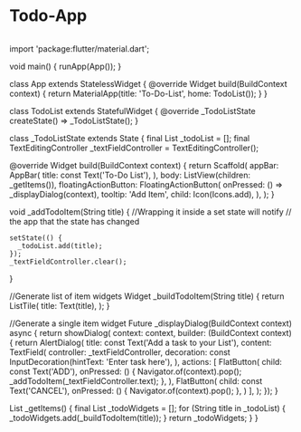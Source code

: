 # Todo-App
######
import 'package:flutter/material.dart';

void main() {
  runApp(App());
}

class App extends StatelessWidget {
  @override
  Widget build(BuildContext context) {
    return MaterialApp(title: 'To-Do-List', home: TodoList());
  }
}

class TodoList extends StatefulWidget {
  @override
  _TodoListState createState() => _TodoListState();
}

class _TodoListState extends State<TodoList> {
  final List<String> _todoList = <String>[];
  final TextEditingController _textFieldController = TextEditingController();

  @override
  Widget build(BuildContext context) {
    return Scaffold(
      appBar: AppBar(
        title: const Text('To-Do List'),
      ),
      body: ListView(children: _getItems()),
      floatingActionButton: FloatingActionButton(
        onPressed: () => _displayDialog(context),
        tooltip: 'Add Item',
        child: Icon(Icons.add),
      ),
    );
  }

  void _addTodoItem(String title) {
    //Wrapping it inside a set state will notify
    // the app that the state has changed

    setState(() {
      _todoList.add(title);
    });
    _textFieldController.clear();
  }

  //Generate list of item widgets
  Widget _buildTodoItem(String title) {
    return ListTile(
      title: Text(title),
    );
  }

  //Generate a single item widget
  Future<AlertDialog> _displayDialog(BuildContext context) async {
    return showDialog(
        context: context,
        builder: (BuildContext context) {
          return AlertDialog(
            title: const Text('Add a task to your List'),
            content: TextField(
              controller: _textFieldController,
              decoration: const InputDecoration(hintText: 'Enter task here'),
            ),
            actions: <Widget>[
              FlatButton(
                child: const Text('ADD'),
                onPressed: () {
                  Navigator.of(context).pop();
                  _addTodoItem(_textFieldController.text);
                },
              ),
              FlatButton(
                child: const Text('CANCEL'),
                onPressed: () {
                  Navigator.of(context).pop();
                },
              )
            ],
          );
        });
  }

  List<Widget> _getItems() {
    final List<Widget> _todoWidgets = <Widget>[];
    for (String title in _todoList) {
      _todoWidgets.add(_buildTodoItem(title));
    }
    return _todoWidgets;
  }
}
